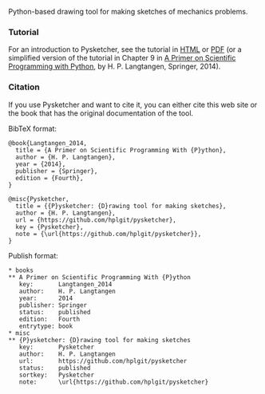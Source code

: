 Python-based drawing tool for making sketches of mechanics problems.

### Tutorial

For an introduction to Pysketcher, see the tutorial in [HTML](http://hplgit.github.io/pysketcher/doc/pub/html/index.html) or [PDF](http://hplgit/github.io/pysketcher/doc/pub/pysketcher.pdf) (or a simplified version of
the tutorial in Chapter 9 in [A Primer on Scientific Programming with Python](http://www.amazon.com/Scientific-Programming-Computational-Science-Engineering/dp/3642549586/ref=sr_1_2?s=books&ie=UTF8&qid=1407225588&sr=1-2&keywords=langtangen), by H. P. Langtangen, Springer, 2014).

### Citation

If you use Pysketcher and want to cite it, you can either cite this
web site or the book
that has the original documentation of the tool.

BibTeX format:


```
@book{Langtangen_2014,
  title = {A Primer on Scientific Programming With {P}ython},
  author = {H. P. Langtangen},
  year = {2014},
  publisher = {Springer},
  edition = {Fourth},
}

@misc{Pysketcher,
  title = {{P}ysketcher: {D}rawing tool for making sketches},
  author = {H. P. Langtangen},
  url = {https://github.com/hplgit/pysketcher},
  key = {Pysketcher},
  note = {\url{https://github.com/hplgit/pysketcher}},
}
```

Publish format:


```
* books
** A Primer on Scientific Programming With {P}ython
   key:       Langtangen_2014
   author:    H. P. Langtangen
   year:      2014
   publisher: Springer
   status:    published
   edition:   Fourth
   entrytype: book
* misc
** {P}ysketcher: {D}rawing tool for making sketches
   key:       Pysketcher
   author:    H. P. Langtangen
   url:       https://github.com/hplgit/pysketcher
   status:    published
   sortkey:   Pysketcher
   note:      \url{https://github.com/hplgit/pysketcher}
```

